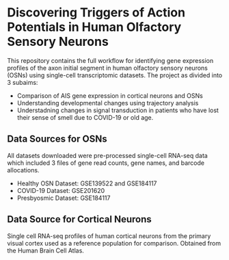 # Discovering Triggers of Action Potentials in Human Olfactory Sensory Neurons
This repository contains the full workflow for identifying gene expression profiles of the axon initial segment in human olfactory sensory neurons (OSNs) using single-cell transcriptomic datasets.
The project as divided into 3 subaims:
- Comparison of AIS gene expression in cortical neurons and OSNs
- Understanding developmental changes using trajectory analysis
- Understadning changes in signal transduction in patients who have lost their sense of smell due to COVID-19 or old age.

## Data Sources for OSNs
All datasets downloaded were pre-processed single-cell RNA-seq data which included 3 files of gene read counts, gene names, and barcode allocations.
- Healthy OSN Dataset: GSE139522 and GSE184117 
- COVID-19 Dataset: GSE201620
- Presbyosmic Dataset: GSE184117

## Data Source for Cortical Neurons
Single cell RNA-seq profiles of human cortical neurons from the primary visual cortex used as a reference population for comparison.
Obtained from the Human Brain Cell Atlas.
